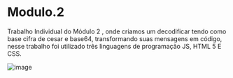 # Modulo.2
Trabalho Individual do Módulo 2 , onde criamos um decodificar tendo como base cifra de cesar e base64, transformando suas mensagens em código, 
nesse trabalho foi utilizado três linguagens de programação JS, HTML 5 E CSS.


![image](https://user-images.githubusercontent.com/112901858/203610799-c0427ae8-a784-48f6-8732-82e62babbba8.png)

